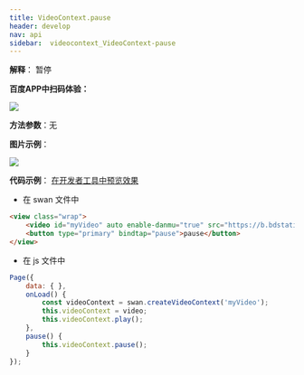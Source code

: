 ```yaml
---
title: VideoContext.pause
header: develop
nav: api
sidebar:  videocontext_VideoContext-pause
---
```


 
 
**解释**： 暂停

**百度APP中扫码体验：**

<img src="https://b.bdstatic.com/miniapp/assets/images/doc_demo/fragment_VideoContextPause.png"  class="demo-qrcode-image" />

**方法参数**：无

**图片示例**：

<div class="m-doc-custom-examples">
    <div class="m-doc-custom-examples-correct">
        <img src="https://b.bdstatic.com/miniapp/images/vpause.gif">
    </div>
    <div class="m-doc-custom-examples-correct">
        <img src=" ">
    </div>
    <div class="m-doc-custom-examples-correct">
        <img src=" ">
    </div>     
</div>

**代码示例**：
<a href="swanide://fragment/cfb92be87d8768c48283ff36f5bf08a31573478775059" title="在开发者工具中预览效果" target="_self">在开发者工具中预览效果</a>

* 在 swan 文件中

```html
<view class="wrap">
    <video id="myVideo" auto enable-danmu="true" src="https://b.bdstatic.com/swan-temp/940fe716b0eaad38f47b209d61657490.mp4"></video>
    <button type="primary" bindtap="pause">pause</button>
</view>
```

* 在 js 文件中

```js
Page({
    data: { },
    onLoad() {
        const videoContext = swan.createVideoContext('myVideo');
        this.videoContext = video;
        this.videoContext.play();
    },
    pause() {
        this.videoContext.pause();
    }
});
```
